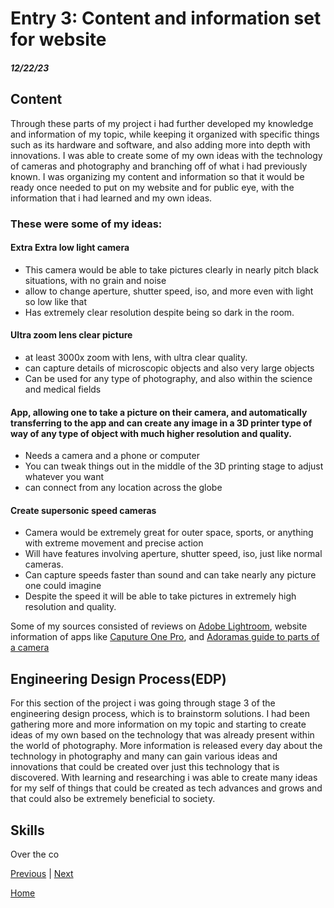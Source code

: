 # Entry 3: Content and information set for website
##### 12/22/23

## Content
Through these parts of my project i had further developed my knowledge and information of my topic, while keeping it organized with specific things such as its hardware and software, and also adding more into depth with innovations.  I was able to create some of my own ideas with the technology of cameras and photography and branching off of what i had previously known.  I was organizing my content and information so that it would be ready once needed to put on my website and for public eye, with the information that i had learned and my own ideas.

### These were some of my ideas:

#### Extra Extra low light camera
<ul>
<li>This camera would be able to take pictures clearly in nearly pitch black situations, with no grain and noise</li>
<li>allow to change aperture, shutter speed, iso, and more even with light so low like that</li>
<li>Has extremely clear resolution despite being so dark in the room.</li>
</ul>

#### Ultra zoom lens clear picture
<ul>
<li>at least 3000x zoom with lens, with ultra clear quality.</li>
<li>can capture details of microscopic objects and also very large objects</li>
<li>Can be used for any type of photography, and also within the science and medical fields</li>
</ul>

#### App, allowing one to take a picture on their camera, and automatically transferring to the app and can create any image in a 3D printer type of way of any type of object with much higher resolution and quality.
<ul>
<li>Needs a camera and a phone or computer</li>
<li>You can tweak things out in the middle of the 3D printing stage to adjust whatever you want</li>
<li>can connect from any location across the globe</li>
</ul>

#### Create supersonic speed cameras
<ul>
<li>Camera would be extremely great for outer space, sports, or anything with extreme movement and precise action</li>
<li>Will have features involving aperture, shutter speed, iso, just like normal cameras.</li>
<li>Can capture speeds faster than sound and can take nearly any picture one could imagine</li>
<li>Despite the speed it will be able to take pictures in extremely high resolution and quality.</li>
</ul>

Some of my sources consisted of reviews on [Adobe Lightroom](https://www.pcmag.com/reviews/adobe-lightroom), website information of apps like [Caputure One Pro](https://www.dpreview.com/reviews/capture-one-pro-23-review-a-much-improved-image-editor-with-cool-collaboration-features), and [Adoramas guide to parts of a camera](https://www.adorama.com/alc/parts-of-a-camera/#:~:text=The%20seven%20basic%20parts%20of,to%20capture%20and%20store%20photographs)

## Engineering Design Process(EDP)
For this section of the project i was going through stage 3 of the engineering design process, which is to brainstorm solutions.  I had been gathering more and more information on my topic and starting to create ideas of my own based on the technology that was already present within the world of photography.  More information is released every day about the technology in photography and many can gain various ideas and innovations that could be created over just this technology that is discovered.  With learning and researching i was able to create many ideas for my self of things that could be created as tech advances and grows and that could also be extremely beneficial to society. 

## Skills
Over the co

















[Previous](entry02.md) | [Next](entry04.md)

[Home](../README.md)
